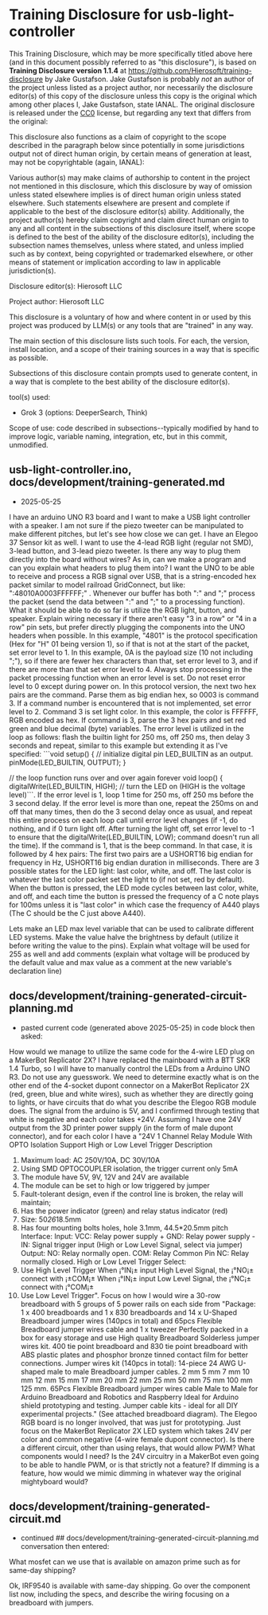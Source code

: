 # Training Disclosure for usb-light-controller
This Training Disclosure, which may be more specifically titled above here (and in this document possibly referred to as "this disclosure"), is based on **Training Disclosure version 1.1.4** at https://github.com/Hierosoft/training-disclosure by Jake Gustafson. Jake Gustafson is probably *not* an author of the project unless listed as a project author, nor necessarily the disclosure editor(s) of this copy of the disclosure unless this copy is the original which among other places I, Jake Gustafson, state IANAL. The original disclosure is released under the [CC0](https://creativecommons.org/public-domain/cc0/) license, but regarding any text that differs from the original:

This disclosure also functions as a claim of copyright to the scope described in the paragraph below since potentially in some jurisdictions output not of direct human origin, by certain means of generation at least, may not be copyrightable (again, IANAL):

Various author(s) may make claims of authorship to content in the project not mentioned in this disclosure, which this disclosure by way of omission unless stated elsewhere implies is of direct human origin unless stated elsewhere. Such statements elsewhere are present and complete if applicable to the best of the disclosure editor(s) ability. Additionally, the project author(s) hereby claim copyright and claim direct human origin to any and all content in the subsections of this disclosure itself, where scope is defined to the best of the ability of the disclosure editor(s), including the subsection names themselves, unless where stated, and unless implied such as by context, being copyrighted or trademarked elsewhere, or other means of statement or implication according to law in applicable jurisdiction(s).

Disclosure editor(s): Hierosoft LLC

Project author: Hierosoft LLC

This disclosure is a voluntary of how and where content in or used by this project was produced by LLM(s) or any tools that are "trained" in any way.

The main section of this disclosure lists such tools. For each, the version, install location, and a scope of their training sources in a way that is specific as possible.

Subsections of this disclosure contain prompts used to generate content, in a way that is complete to the best ability of the disclosure editor(s).

tool(s) used:
- Grok 3 (options: DeeperSearch, Think)

Scope of use: code described in subsections--typically modified by hand to improve logic, variable naming, integration, etc, but in this commit, unmodified.

## usb-light-controller.ino, docs/development/training-generated.md
- 2025-05-25

I have an arduino UNO R3 board and I want to make a USB light controller with a speaker. I am not sure if the piezo tweeter can be manipulated to make different pitches, but let's see how close we can get. I have an Elegoo 37 Sensor kit as well. I want to use the 4-lead RGB light (regular not SMD), 3-lead button, and 3-lead piezo tweeter. Is there any way to plug them directly into the board without wires? As in, can we make a program and can you explain what headers to plug them into? I want the UNO to be able to receive and process a RGB signal over USB, that is a string-encoded hex packet similar to model railroad GridConnect, but like: ":48010A0003FFFFFF;" . Whenever our buffer has both ":" and ";" process the packet (send the data between ":" and ";" to a processing function). What it should be able to do so far is utilize the RGB light, button, and speaker. Explain wiring necessary if there aren't easy "3 in a row" or "4 in a row" pin sets, but prefer directly plugging the components into the UNO headers when possible. In this example, "4801" is the protocol specification (Hex for "H" 01 being version 1), so if that is not at the start of the packet, set error level to 1. In this example, 0A is the payload size (10 not including ";"), so if there are fewer hex characters than that, set error level to 3, and if there are more than that set error level to 4. Always stop processing in the packet processing function when an error level is set. Do not reset error level to 0 except during power on. In this protocol version, the next two hex pairs are the command. Parse them as big endian hex, so 0003 is command 3. If a command number is encountered that is not implemented, set error level to 2. Command 3 is set light color. In this example, the color is FFFFFF, RGB encoded as hex. If command is 3, parse the 3 hex pairs and set red green and blue decimal (byte) variables. The error level is utilized in the loop as follows: flash the builtin light for 250 ms, off 250 ms, then delay 3 seconds and repeat, similar to this example but extending it as I've specified: ```void setup() {
  // initialize digital pin LED_BUILTIN as an output.
  pinMode(LED_BUILTIN, OUTPUT);
}

// the loop function runs over and over again forever
void loop() {
  digitalWrite(LED_BUILTIN, HIGH);   // turn the LED on (HIGH is the voltage level)```. If the error level is 1, loop 1 time for 250 ms, off 250 ms before the 3 second delay. If the error level is more than one, repeat the 250ms on and off that many times, then do the 3 second delay once as usual, and repeat this entire process on each loop call until error level changes (if -1, do nothing, and if 0 turn light off. After turning the light off, set error level to -1 to ensure that the digitalWrite(LED_BUILTIN, LOW); command doesn't run all the time). If the command is 1, that is the beep command. In that case, it is followed by 4 hex pairs: The first two pairs are a USHORT16 big endian for frequency in Hz, USHORT16 big endian duration in milliseconds. There are 3 possible states for the LED light: last color, white, and off. The last color is whatever the last color packet set the light to (if not set, red by default). When the button is pressed, the LED mode cycles between last color, white, and off, and each time the button is pressed the frequency of a C note plays for 100ms unless it is "last color" in which case the frequency of A440 plays (The C should be the C just above A440).


Lets make an LED max level variable that can be used to calibrate different LED systems. Make the value halve the brightness by default (utilize it before writing the value to the pins). Explain what voltage will be used for 255 as well and add comments (explain what voltage will be produced by the default value and max value as a comment at the new variable's declaration line)

## docs/development/training-generated-circuit-planning.md
- pasted current code (generated above 2025-05-25) in code block then asked:

How would we manage to utilize the same code for the 4-wire LED plug on a MakerBot Replicator 2X? I have replaced the mainboard with a BTT SKR 1.4 Turbo, so I will have to manually control the LEDs from a Arduino UNO R3. Do not use any guesswork. We need to determine exactly what is on the other end of the 4-socket dupont connector on a MakerBot Replicator 2X (red, green, blue and white wires), such as whether they are directly going to lights, or have circuits that do what you describe the Elegoo RGB module does. The signal from the arduino is 5V, and I confirmed through testing that white is negative and each color takes +24V. Assuming I have one 24V output from the 3D printer power supply (in the form of male dupont connector), and for each color I have a "24V 1 Channel Relay Module With OPTO Isolation Support High or Low Level Trigger
Description
1. Maximum load: AC 250V/10A, DC 30V/10A
2. Using SMD OPTOCOUPLER isolation, the trigger current only 5mA
3. The module have 5V, 9V, 12V and 24V are available
4. The module can be set to high or low triggered by jumper
5. Fault-tolerant design, even if the control line is broken, the relay will maintain;
6. Has the power indicator (green) and relay status indicator (red)
7. Size: 50*26*18.5mm
8. Has four mounting bolts holes, hole 3.1mm, 44.5*20.5mm pitch
Interface:
Input:
VCC: Relay power supply +
GND: Relay power supply -
IN: Signal trigger input (High or Low Level Signal, select via jumper)
Output:
NO: Relay normally open.
COM: Relay Common Pin
NC: Relay normally closed.
High or Low Level Trigger Select:
1. Use High Level Trigger
When ¡°IN¡± input High Level Signal, the ¡°NO¡± connect with ¡±COM¡±
When ¡°IN¡± input Low Level Signal, the ¡°NC¡± connect with ¡°COM¡±
2. Use Low Level Trigger". Focus on how I would wire a 30-row breadboard with 5 groups of 5 power rails on each side from "Package: 1 x 400 breadboards and 1 x 830 breadboards and 14 x U-Shaped Breadboard jumper wires (140pcs in total) and 65pcs Flexible Breadboard jumper wires cable and 1 x tweezer Perfectly packed in a box for easy storage and use
High quality Breadboard Solderless jumper wires kit. 400 tie point breadboard and 830 tie point breadboard with ABS plastic plates and phosphor bronze tinned contact film for better connections.
Jumper wires kit (140pcs in total): 14-piece 24 AWG U-shaped male to male Breadboard jumper cables. 2 mm 5 mm 7 mm 10 mm 12 mm 15 mm 17 mm 20 mm 22 mm 25 mm 50 mm 75 mm 100 mm 125 mm.
65Pcs Flexible Breadboard jumper wires cable Male to Male for Arduino Breadboard and Robotics and Raspberry
Ideal for Arduino shield prototyping and testing. Jumper cable kits - ideal for all DIY experimental projects." (See attached breadboard diagram). The Elegoo RGB board is no longer involved, that was just for prototyping. Just focus on the MakerBot Replicator 2X LED system which takes 24V per color and common negative (4-wire female dupont connector). Is there a different circuit, other than using relays, that would allow PWM? What components would I need? Is the 24V circuitry in a MakerBot even going to be able to handle PWM, or is that strictly not a feature? If dimming is a feature, how would we mimic dimming in whatever way the original mightyboard would?

## docs/development/training-generated-circuit.md
- continued ## docs/development/training-generated-circuit-planning.md conversation then entered:

What mosfet can we use that is available on amazon prime such as for same-day shipping?

Ok, IRF9540 is available with same-day shipping. Go over the component list now, including the specs, and describe the wiring focusing on a breadboard with jumpers.